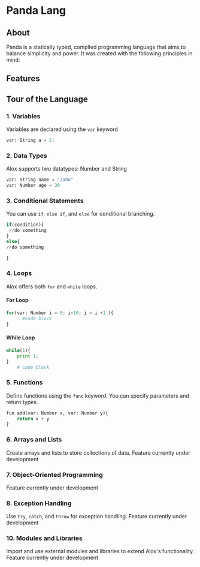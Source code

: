 # Panda Lang

## About

Panda is a statically typed, compiled programming language that aims to balance simplicity and power. It was created with the following principles in mind:


## Features

## Tour of the Language

### 1. Variables

Variables are declared using the `var` keyword

```python
var: String a = 2;
```

### 2. Data Types

Alox supports two datatypes: Number and String

```python
var: String name = "John"
var: Number age = 30
```

### 3. Conditional Statements

You can use `if`, `else if`, and `else` for conditional branching.

```python
if(condition){
 //do something
}
else{
//do something

}
```

### 4. Loops

Alox offers both `for` and `while` loops.

#### For Loop

```python
for(var: Number i = 0; i<10; i = i +1 ){
      #code block
}
```

#### While Loop

```python
while(1){
    print 1;
}
    # code block
```

### 5. Functions

Define functions using the `func` keyword. You can specify parameters and return types.

```python
fun add(var: Number x, var: Number y){
    return x + y
}
```

### 6. Arrays and Lists

Create arrays and lists to store collections of data.
Feature currently under development

### 7. Object-Oriented Programming

Feature currently under development

### 8. Exception Handling

Use `try`, `catch`, and `throw` for exception handling.
Feature currently under development


### 10. Modules and Libraries

Import and use external modules and libraries to extend Alox's functionality.
Feature currently under development